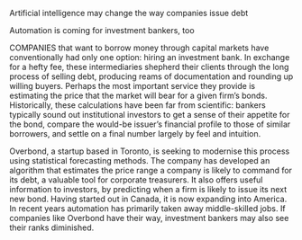 Artificial intelligence may change the way companies issue debt

Automation is coming for investment bankers, too

COMPANIES that want to borrow money through capital markets have conventionally had only one option: hiring an investment bank. In exchange for a hefty fee, these intermediaries shepherd their clients through the long process of selling debt, producing reams of documentation and rounding up willing buyers. Perhaps the most important service they provide is estimating the price that the market will bear for a given firm’s bonds. Historically, these calculations have been far from scientific: bankers typically sound out institutional investors to get a sense of their appetite for the bond, compare the would-be issuer’s financial profile to those of similar borrowers, and settle on a final number largely by feel and intuition.

Overbond, a startup based in Toronto, is seeking to modernise this process using statistical forecasting methods. The company has developed an algorithm that estimates the price range a company is likely to command for its debt, a valuable tool for corporate treasurers. It also offers useful information to investors, by predicting when a firm is likely to issue its next new bond. Having started out in Canada, it is now expanding into America. In recent years automation has primarily taken away middle-skilled jobs. If companies like Overbond have their way, investment bankers may also see their ranks diminished.